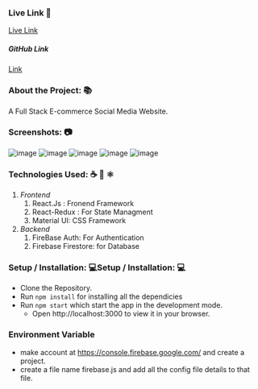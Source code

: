 ### Live Link 🔗
[Live Link](https://crossmeet-43bea.web.app/ "Live Link")


##### GitHub Link
[Link](https://github.com/Nitiksharma2001/Crossmeet "Link")


### About the Project: 📚
A Full Stack E-commerce Social Media Website.

### Screenshots: 📷
![image](https://github.com/Nitiksharma2001/Crossmeet/assets/82705199/139d2418-85d5-4093-99a3-9cff4cbd003d)
![image](https://github.com/Nitiksharma2001/Crossmeet/assets/82705199/525615d8-6212-458e-8f35-a0ab63f3bf4f)
![image](https://github.com/Nitiksharma2001/Crossmeet/assets/82705199/1eee8689-23d8-4fe3-9e26-c6aa64f4b8e6)
![image](https://github.com/Nitiksharma2001/Crossmeet/assets/82705199/6db3affe-21fc-41f3-acbb-1360f920166a)
![image](https://github.com/Nitiksharma2001/Crossmeet/assets/82705199/1df936ab-d229-4ae0-a1ea-43777914864e)

### Technologies Used: ☕️ 🐍 ⚛️
1. *Frontend*
	1. React.Js : Fronend Framework
	2. React-Redux : For State Managment
	3. Material UI: CSS Framework 
2.  *Backend*
	1. FireBase Auth: For Authentication
	2. Firebase Firestore: for Database

### Setup / Installation: 💻Setup / Installation: 💻
- Clone the Repository.
- Run `npm install` for installing all the dependicies
- Run `npm start` which start the app in the development mode.
	- Open http://localhost:3000 to view it in your browser.


### Environment Variable
- make account at https://console.firebase.google.com/ and create a project.
- create a file name firebase.js and add all the config file details to that file.
